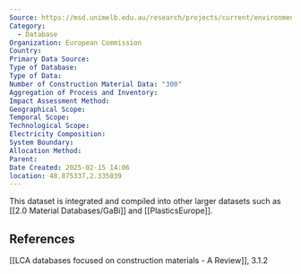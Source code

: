 ```yaml
---
Source: https://msd.unimelb.edu.au/research/projects/current/environmental-performance-in-construction
Category:
  - Database
Organization: European Commission
Country: 
Primary Data Source: 
Type of Database: 
Type of Data: 
Number of Construction Material Data: "300"
Aggregation of Process and Inventory: 
Impact Assessment Method: 
Geographical Scope: 
Temporal Scope: 
Technological Scope: 
Electricity Composition: 
System Boundary: 
Allocation Method: 
Parent: 
Date Created: 2025-02-15 14:06
location: 48.875337,2.335039
---
```

This dataset is integrated and compiled into other larger datasets such as [[2.0 Material Databases/GaBi]] and [[PlasticsEurope]].

## References
[[LCA databases focused on construction materials - A Review]], 3.1.2